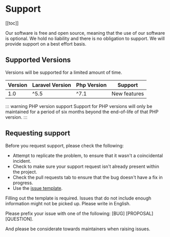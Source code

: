 # Support

[[toc]]

Our software is free and open source, meaning that the use of our software is optional. We hold no liability and there is no obligation to support. We will provide support on a best effort basis.

## Supported Versions

Versions will be supported for a limited amount of time.

| Version | Laravel Version | Php Version | Support |
|---- |----|----|----|
| 1.0 | ^5.5 |  ^7.1 | New features |

::: warning PHP version support
Support for PHP versions will only be maintained for a period of six months beyond the end-of-life of that PHP version.
:::

## Requesting support
Before you request support, please check the following:
* Attempt to replicate the problem, to ensure that it wasn't a coincidental incident.
* Check to make sure your support request isn't already present within the project.
* Check the pull requests tab to ensure that the bug doesn't have a fix in progress.
* Use the [issue template](https://github.com/nikazooz/laravel-simplesheet/blob/1.0/.github/ISSUE_TEMPLATE.md).

Filling out the template is required. Issues that do not include enough information might not be picked up. Please write in English.

Please prefix your issue with one of the following: [BUG] [PROPOSAL] [QUESTION].

And please be considerate towards maintainers when raising issues.
